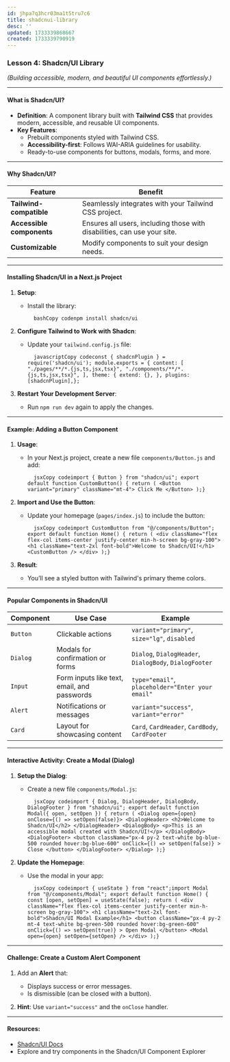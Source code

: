 ```yaml
---
id: jhpa7q3hcr03ma1t5tru7c6
title: shadcnui-library
desc: ''
updated: 1733339868667
created: 1733339790919
---
```


### Lesson 4: **Shadcn/UI Library**

*(Building accessible, modern, and beautiful UI components effortlessly.)*

* * *

#### What is Shadcn/UI?

- **Definition**: A component library built with **Tailwind CSS** that provides modern, accessible, and reusable UI components.
- **Key Features**:
    - Prebuilt components styled with Tailwind CSS.
    - **Accessibility-first**: Follows WAI-ARIA guidelines for usability.
    - Ready-to-use components for buttons, modals, forms, and more.

* * *

#### Why Shadcn/UI?

| Feature | Benefit |
| --- | --- |
| **Tailwind-compatible** | Seamlessly integrates with your Tailwind CSS project. |
| **Accessible components** | Ensures all users, including those with disabilities, can use your site. |
| **Customizable** | Modify components to suit your design needs. |

* * *

#### Installing Shadcn/UI in a Next.js Project

1. **Setup**:

    - Install the library:

            bashCopy codenpm install shadcn/ui
2. **Configure Tailwind to Work with Shadcn**:

    - Update your `tailwind.config.js` file:

            javascriptCopy codeconst { shadcnPlugin } = require('shadcn/ui'); module.exports = { content: [ "./pages/**/*.{js,ts,jsx,tsx}", "./components/**/*.{js,ts,jsx,tsx}", ], theme: { extend: {}, }, plugins: [shadcnPlugin],};
3. **Restart Your Development Server**:

    - Run `npm run dev` again to apply the changes.

* * *

#### Example: Adding a Button Component

1. **Usage**:

    - In your Next.js project, create a new file `components/Button.js` and add:

            jsxCopy codeimport { Button } from "shadcn/ui"; export default function CustomButton() { return ( <Button variant="primary" className="mt-4"> Click Me </Button> );}
2. **Import and Use the Button**:

    - Update your homepage (`pages/index.js`) to include the button:

            jsxCopy codeimport CustomButton from "@/components/Button"; export default function Home() { return ( <div className="flex flex-col items-center justify-center min-h-screen bg-gray-100"> <h1 className="text-2xl font-bold">Welcome to Shadcn/UI!</h1> <CustomButton /> </div> );}
3. **Result**:

    - You’ll see a styled button with Tailwind's primary theme colors.

* * *

#### Popular Components in Shadcn/UI

| Component | Use Case | Example |
| --- | --- | --- |
| `Button` | Clickable actions | `variant="primary"`, `size="lg"`, `disabled` |
| `Dialog` | Modals for confirmation or forms | `Dialog`, `DialogHeader`, `DialogBody`, `DialogFooter` |
| `Input` | Form inputs like text, email, and passwords | `type="email"`, `placeholder="Enter your email"` |
| `Alert` | Notifications or messages | `variant="success"`, `variant="error"` |
| `Card` | Layout for showcasing content | `Card`, `CardHeader`, `CardBody`, `CardFooter` |

* * *

#### Interactive Activity: Create a Modal (Dialog)

1. **Setup the Dialog**:

    - Create a new file `components/Modal.js`:

            jsxCopy codeimport { Dialog, DialogHeader, DialogBody, DialogFooter } from "shadcn/ui"; export default function Modal({ open, setOpen }) { return ( <Dialog open={open} onClose={() => setOpen(false)}> <DialogHeader> <h2>Welcome to Shadcn/UI</h2> </DialogHeader> <DialogBody> <p>This is an accessible modal created with Shadcn/UI!</p> </DialogBody> <DialogFooter> <button className="px-4 py-2 text-white bg-blue-500 rounded hover:bg-blue-600" onClick={() => setOpen(false)} > Close </button> </DialogFooter> </Dialog> );}
2. **Update the Homepage**:

    - Use the modal in your app:

            jsxCopy codeimport { useState } from "react";import Modal from "@/components/Modal"; export default function Home() { const [open, setOpen] = useState(false); return ( <div className="flex flex-col items-center justify-center min-h-screen bg-gray-100"> <h1 className="text-2xl font-bold">Shadcn/UI Modal Example</h1> <button className="px-4 py-2 mt-4 text-white bg-green-500 rounded hover:bg-green-600" onClick={() => setOpen(true)} > Open Modal </button> <Modal open={open} setOpen={setOpen} /> </div> );}

* * *

#### Challenge: Create a Custom Alert Component

1. Add an **Alert** that:

    - Displays success or error messages.
    - Is dismissible (can be closed with a button).
2. **Hint**: Use `variant="success"` and the `onClose` handler.

* * *

#### Resources:

- [Shadcn/UI Docs](https://shadcn.dev)
- Explore and try components in the Shadcn/UI Component Explorer